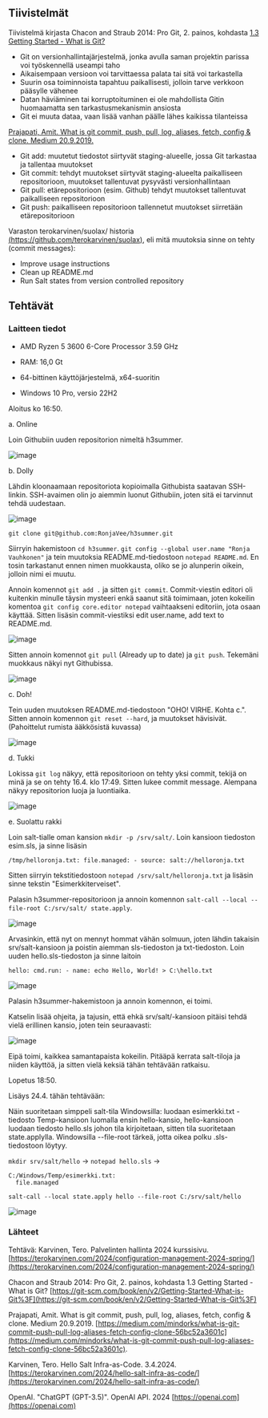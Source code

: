 ## Tiivistelmät

Tiivistelmä kirjasta Chacon and Straub 2014: Pro Git, 2. painos, kohdasta [1.3 Getting Started - What is Git?](https://git-scm.com/book/en/v2/Getting-Started-What-is-Git%3F)

- Git on versionhallintajärjestelmä, jonka avulla saman projektin parissa voi työskennellä useampi taho
- Aikaisempaan versioon voi tarvittaessa palata tai sitä voi tarkastella
- Suurin osa toiminnoista tapahtuu paikallisesti, jolloin tarve verkkoon pääsylle vähenee
- Datan häviäminen tai korruptoituminen ei ole mahdollista Gitin huomaamatta sen tarkastusmekanismin ansiosta
- Git ei muuta dataa, vaan lisää vanhan päälle lähes kaikissa tilanteissa


[Prajapati, Amit. What is git commit, push, pull, log, aliases, fetch, config & clone. Medium 20.9.2019.](https://medium.com/mindorks/what-is-git-commit-push-pull-log-aliases-fetch-config-clone-56bc52a3601c)

- Git add: muutetut tiedostot siirtyvät staging-alueelle, jossa Git tarkastaa ja tallentaa muutokset
- Git commit: tehdyt muutokset siirtyvät staging-alueelta paikalliseen repositorioon, muutokset tallentuvat pysyvästi versionhallintaan
- Git pull: etärepositorioon (esim. Github) tehdyt muutokset tallentuvat paikalliseen repositorioon
- Git push: paikalliseen repositorioon tallennetut muutokset siirretään etärepositorioon


Varaston terokarvinen/suolax/ historia [(https://github.com/terokarvinen/suolax)](https://github.com/terokarvinen/suolax), eli mitä muutoksia sinne on tehty (commit messages):

- Improve usage instructions
- Clean up README.md
- Run Salt states from version controlled repository




## Tehtävät

### Laitteen tiedot

- AMD Ryzen 5 3600 6-Core Processor 3.59 GHz

- RAM: 16,0 Gt

- 64-bittinen käyttöjärjestelmä, x64-suoritin

- Windows 10 Pro, versio 22H2



Aloitus ko 16:50.

a. Online

Loin Githubiin uuden repositorion nimeltä h3summer.

![image](https://github.com/RonjaVee/Palvelinten-hallinta/assets/148786247/e7c5e7c0-02b6-4def-8d83-06d0237e0ff8)

b. Dolly

Lähdin kloonaamaan repositoriota kopioimalla Githubista saatavan SSH-linkin. SSH-avaimen olin jo aiemmin luonut Githubiin, joten sitä ei tarvinnut tehdä uudestaan.

![image](https://github.com/RonjaVee/Palvelinten-hallinta/assets/148786247/8fb5f06e-1fa3-4e5e-b87d-323d47aba737)

``git clone git@github.com:RonjaVee/h3summer.git``

Siirryin hakemistoon ``cd h3summer``. ``git config --global user.name "Ronja Vauhkonen"`` ja tein muutoksia README.md-tiedostoon ``notepad README.md``. En tosin tarkastanut ennen nimen muokkausta, oliko se jo 
alunperin oikein, jolloin nimi ei muutu.

Annoin komennot ``git add .`` ja sitten ``git commit``. Commit-viestin editori oli kuitenkin minulle täysin mysteeri enkä saanut sitä toimimaan, joten kokeilin komentoa ``git config core.editor notepad`` vaihtaakseni
editoriin, jota osaan käyttää. Sitten lisäsin commit-viestiksi edit user.name, add text to README.md. 

![image](https://github.com/RonjaVee/Palvelinten-hallinta/assets/148786247/5c5e414c-afaa-426b-9ce8-44a987c36164)

Sitten annoin komennot ``git pull`` (Already up to date) ja ``git push``. Tekemäni muokkaus näkyi nyt Githubissa. 

![image](https://github.com/RonjaVee/Palvelinten-hallinta/assets/148786247/e5201f37-725f-4d40-88b1-c5ae8ea67c7b)

c. Doh!

Tein uuden muutoksen README.md-tiedostoon "OHO! VIRHE. Kohta c.". Sitten annoin komennon ``git reset --hard``, ja muutokset hävisivät. (Pahoittelut rumista ääkkösistä kuvassa)

![image](https://github.com/RonjaVee/Palvelinten-hallinta/assets/148786247/d5a1c8f0-5d8e-40fd-9fcb-c2dccd20a0f2)

d. Tukki

Lokissa ``git log`` näkyy, että repositorioon on tehty yksi commit, tekijä on minä ja se on tehty 16.4. klo 17:49. Sitten lukee commit message. Alempana näkyy repositorion luoja ja luontiaika.

![image](https://github.com/RonjaVee/Palvelinten-hallinta/assets/148786247/3539121b-8f95-4a16-9e62-9e68f812becc)

e. Suolattu rakki

Loin salt-tialle oman kansion ``mkdir -p /srv/salt/``. Loin kansioon tiedoston esim.sls, ja sinne lisäsin

``/tmp/helloronja.txt:
   file.managed:
     - source: salt://helloronja.txt``

Sitten siirryin tekstitiedostoon ``notepad /srv/salt/helloronja.txt`` ja lisäsin sinne tekstin "Esimerkkiterveiset".

Palasin h3summer-repositorioon ja annoin komennon ``salt-call --local --file-root C:/srv/salt/ state.apply``.

![image](https://github.com/RonjaVee/Palvelinten-hallinta/assets/148786247/d90c456f-c13a-41bb-bdb9-db73215d30f9)

 Arvasinkin, että nyt on mennyt hommat vähän solmuun, joten lähdin takaisin srv/salt-kansioon ja poistin aiemman sls-tiedoston ja txt-tiedoston. Loin uuden hello.sls-tiedoston ja sinne laitoin 

``hello:
  cmd.run:
    - name: echo Hello, World! > C:\hello.txt``

![image](https://github.com/RonjaVee/Palvelinten-hallinta/assets/148786247/d11c63a1-8e0e-4305-a3d0-731dfe30787d)

Palasin h3summer-hakemistoon ja annoin komennon, ei toimi.

Katselin lisää ohjeita, ja tajusin, että ehkä srv/salt/-kansioon pitäisi tehdä vielä erillinen kansio, joten tein seuraavasti: 

![image](https://github.com/RonjaVee/Palvelinten-hallinta/assets/148786247/3e1632f6-8d2a-4e45-a4fe-4bcd878d15f7)

Eipä toimi, kaikkea samantapaista kokeilin. Pitääpä kerrata salt-tiloja ja niiden käyttöä, ja sitten vielä keksiä tähän tehtävään ratkaisu.  

Lopetus 18:50.

Lisäys 24.4. tähän tehtävään:

Näin suoritetaan simppeli salt-tila Windowsilla: luodaan esimerkki.txt -tiedosto Temp-kansioon luomalla ensin hello-kansio, hello-kansioon luodaan tiedosto hello.sls johon tila kirjoitetaan, sitten tila 
suoritetaan state.applylla. Windowsilla --file-root tärkeä, jotta oikea polku .sls-tiedostoon löytyy.

``mkdir srv/salt/hello`` -> ``notepad hello.sls`` -> 

```
C:/Windows/Temp/esimerkki.txt:
  file.managed
```

``salt-call --local state.apply hello --file-root C:/srv/salt/hello``

![image](https://github.com/RonjaVee/Palvelinten-hallinta/assets/148786247/ece89ca6-8c88-4249-95ad-9d88d8cb6266)


### Lähteet 

Tehtävä: Karvinen, Tero. Palvelinten hallinta 2024 kurssisivu. [https://terokarvinen.com/2024/configuration-management-2024-spring/](https://terokarvinen.com/2024/configuration-management-2024-spring/)

Chacon and Straub 2014: Pro Git, 2. painos, kohdasta 1.3 Getting Started - What is Git? [https://git-scm.com/book/en/v2/Getting-Started-What-is-Git%3F](https://git-scm.com/book/en/v2/Getting-Started-What-is-Git%3F)

Prajapati, Amit. What is git commit, push, pull, log, aliases, fetch, config & clone. Medium 20.9.2019. [https://medium.com/mindorks/what-is-git-commit-push-pull-log-aliases-fetch-config-clone-56bc52a3601c](https://medium.com/mindorks/what-is-git-commit-push-pull-log-aliases-fetch-config-clone-56bc52a3601c).

Karvinen, Tero. Hello Salt Infra-as-Code. 3.4.2024. [https://terokarvinen.com/2024/hello-salt-infra-as-code/](https://terokarvinen.com/2024/hello-salt-infra-as-code/)

OpenAI. "ChatGPT (GPT-3.5)". OpenAI API. 2024 [https://openai.com](https://openai.com) 



